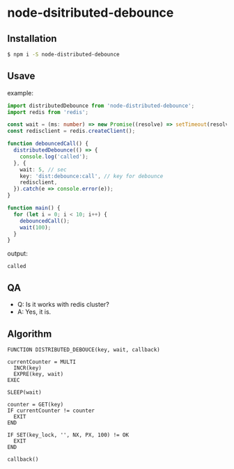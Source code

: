 # node-dsitributed-debounce

## Installation

```sh
$ npm i -S node-distributed-debounce
```

## Usave

example:

```ts
import distributedDebounce from 'node-distributed-debounce';
import redis from 'redis';

const wait = (ms: number) => new Promise((resolve) => setTimeout(resolve, ms));
const redisclient = redis.createClient();

function debouncedCall() {
  distributedDebounce(() => {
    console.log('called');
  }, {
    wait: 5, // sec
    key: 'dist:debounce:call', // key for debounce
    redisclient,
  }).catch(e => console.error(e));
}

function main() {
  for (let i = 0; i < 10; i++) {
    debouncedCall();
    wait(100);
  }
}

```

output:

```
called
```


## QA

- Q: Is it works with redis cluster?
- A: Yes, it is.

## Algorithm

```
FUNCTION DISTRIBUTED_DEBOUCE(key, wait, callback)

currentCounter = MULTI
  INCR(key)
  EXPRE(key, wait)
EXEC

SLEEP(wait)

counter = GET(key)
IF currentCounter != counter
  EXIT
END

IF SET(key_lock, '', NX, PX, 100) != OK
  EXIT
END

callback()
```


